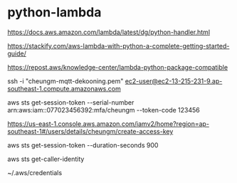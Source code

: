 # python-lambda


https://docs.aws.amazon.com/lambda/latest/dg/python-handler.html

https://stackify.com/aws-lambda-with-python-a-complete-getting-started-guide/


https://repost.aws/knowledge-center/lambda-python-package-compatible


ssh -i "cheungm-mqtt-dekooning.pem" ec2-user@ec2-13-215-231-9.ap-southeast-1.compute.amazonaws.com


aws sts get-session-token --serial-number arn:aws:iam::077023456392:mfa/cheungm --token-code 123456

https://us-east-1.console.aws.amazon.com/iamv2/home?region=ap-southeast-1#/users/details/cheungm/create-access-key

aws sts get-session-token --duration-seconds 900

aws sts get-caller-identity

~/.aws/credentials

